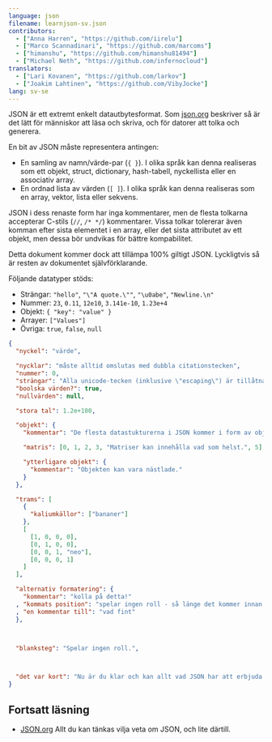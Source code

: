 ```yaml
---
language: json
filename: learnjson-sv.json
contributors:
  - ["Anna Harren", "https://github.com/iirelu"]
  - ["Marco Scannadinari", "https://github.com/marcoms"]
  - ["himanshu", "https://github.com/himanshu81494"]
  - ["Michael Neth", "https://github.com/infernocloud"]
translators:
  - ["Lari Kovanen", "https://github.com/larkov"]
  - ["Joakim Lahtinen", "https://github.com/VibyJocke"]
lang: sv-se
---
```


JSON är ett extremt enkelt datautbytesformat. Som [json.org](http://json.org) beskriver så är det lätt för människor att läsa och skriva, och för datorer att tolka och generera.

En bit av JSON måste representera antingen:
* En samling av namn/värde-par (`{ }`). I olika språk kan denna realiseras som ett objekt, struct, dictionary, hash-tabell, nyckellista eller en associativ array.
* En ordnad lista av värden (`[ ]`). I olika språk kan denna realiseras som en array, vektor, lista eller sekvens.

JSON i dess renaste form har inga kommentarer, men de flesta tolkarna accepterar C-stils (`//`, `/* */`) kommentarer. Vissa tolkar tolererar även komman efter sista elementet i en array, eller det sista attributet av ett objekt, men dessa bör undvikas för bättre kompabilitet.

Detta dokument kommer dock att tillämpa 100% giltigt JSON. Lyckligtvis så är resten av dokumentet självförklarande.

Följande datatyper stöds:
* Strängar: `"hello"`, `"\"A quote.\""`, `"\u0abe"`, `"Newline.\n"`
* Nummer: `23`, `0.11`, `12e10`, `3.141e-10`, `1.23e+4`
* Objekt: `{ "key": "value" }`
* Arrayer: `["Values"]`
* Övriga: `true`, `false`, `null`

```json
{
  "nyckel": "värde",

  "nycklar": "måste alltid omslutas med dubbla citationstecken",
  "nummer": 0,
  "strängar": "Alla unicode-tecken (inklusive \"escaping\") är tillåtna.",
  "boolska värden?": true,
  "nullvärden": null,

  "stora tal": 1.2e+100,

  "objekt": {
    "kommentar": "De flesta datastukturerna i JSON kommer i form av objekt.",

    "matris": [0, 1, 2, 3, "Matriser kan innehålla vad som helst.", 5],

    "ytterligare objekt": {
      "kommentar": "Objekten kan vara nästlade."
    }
  },

  "trams": [
    {
      "kaliumkällor": ["bananer"]
    },
    [
      [1, 0, 0, 0],
      [0, 1, 0, 0],
      [0, 0, 1, "neo"],
      [0, 0, 0, 1]
    ]
  ],

  "alternativ formatering": {
    "kommentar": "kolla på detta!"
  , "kommats position": "spelar ingen roll - så länge det kommer innan värdet"
  , "en kommentar till": "vad fint"
  },



  "blanksteg": "Spelar ingen roll.",



  "det var kort": "Nu är du klar och kan allt vad JSON har att erbjuda."
}
```

## Fortsatt läsning

* [JSON.org](http://json.org) Allt du kan tänkas vilja veta om JSON, och lite därtill.
